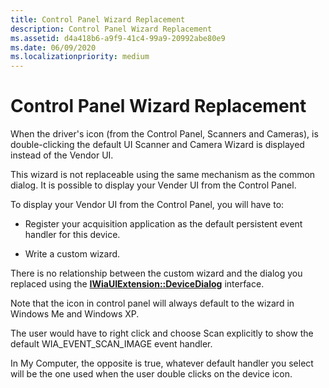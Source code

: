 ```yaml
---
title: Control Panel Wizard Replacement
description: Control Panel Wizard Replacement
ms.assetid: d4a418b6-a9f9-41c4-99a9-20992abe80e9
ms.date: 06/09/2020
ms.localizationpriority: medium
---
```


# Control Panel Wizard Replacement

When the driver's icon (from the Control Panel, Scanners and Cameras), is double-clicking the default UI Scanner and Camera Wizard is displayed instead of the Vendor UI.

This wizard is not replaceable using the same mechanism as the common dialog. It is possible to display your Vender UI from the Control Panel.

To display your Vendor UI from the Control Panel, you will have to:

- Register your acquisition application as the default persistent event handler for this device.

- Write a custom wizard.

There is no relationship between the custom wizard and the dialog you replaced using the [**IWiaUIExtension::DeviceDialog**](https://docs.microsoft.com/previous-versions/windows/hardware/drivers/ff545069(v=vs.85)) interface.

Note that the icon in control panel will always default to the wizard in Windows Me and Windows XP.

The user would have to right click and choose Scan explicitly to show the default WIA\_EVENT\_SCAN\_IMAGE event handler.

In My Computer, the opposite is true, whatever default handler you select will be the one used when the user double clicks on the device icon.

